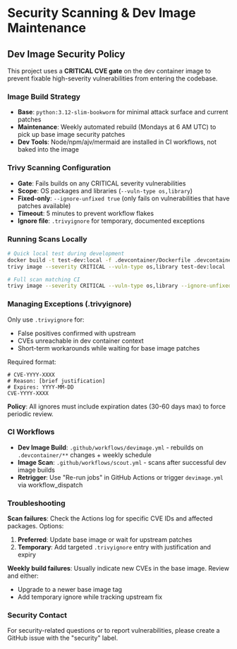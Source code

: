 # Security Scanning & Dev Image Maintenance

## Dev Image Security Policy

This project uses a **CRITICAL CVE gate** on the dev container image to prevent fixable high-severity vulnerabilities from entering the codebase.

### Image Build Strategy
- **Base**: `python:3.12-slim-bookworm` for minimal attack surface and current patches
- **Maintenance**: Weekly automated rebuild (Mondays at 6 AM UTC) to pick up base image security patches
- **Dev Tools**: Node/npm/ajv/mermaid are installed in CI workflows, not baked into the image

### Trivy Scanning Configuration
- **Gate**: Fails builds on any CRITICAL severity vulnerabilities
- **Scope**: OS packages and libraries (`--vuln-type os,library`)
- **Fixed-only**: `--ignore-unfixed true` (only fails on vulnerabilities that have patches available)
- **Timeout**: 5 minutes to prevent workflow flakes
- **Ignore file**: `.trivyignore` for temporary, documented exceptions

### Running Scans Locally

```bash
# Quick local test during development
docker build -t test-dev:local -f .devcontainer/Dockerfile .devcontainer
trivy image --severity CRITICAL --vuln-type os,library test-dev:local

# Full scan matching CI
trivy image --severity CRITICAL --vuln-type os,library --ignore-unfixed --timeout 5m --trivyignore .trivyignore test-dev:local
```

### Managing Exceptions (.trivyignore)

Only use `.trivyignore` for:
- False positives confirmed with upstream
- CVEs unreachable in dev container context
- Short-term workarounds while waiting for base image patches

Required format:
```
# CVE-YYYY-XXXX
# Reason: [brief justification]
# Expires: YYYY-MM-DD
CVE-YYYY-XXXX
```

**Policy**: All ignores must include expiration dates (30-60 days max) to force periodic review.

### CI Workflows

- **Dev Image Build**: `.github/workflows/devimage.yml` - rebuilds on `.devcontainer/**` changes + weekly schedule
- **Image Scan**: `.github/workflows/scout.yml` - scans after successful dev image builds
- **Retrigger**: Use "Re-run jobs" in GitHub Actions or trigger `devimage.yml` via workflow_dispatch

### Troubleshooting

**Scan failures**: Check the Actions log for specific CVE IDs and affected packages. Options:
1. **Preferred**: Update base image or wait for upstream patches
2. **Temporary**: Add targeted `.trivyignore` entry with justification and expiry

**Weekly build failures**: Usually indicate new CVEs in the base image. Review and either:
- Upgrade to a newer base image tag
- Add temporary ignore while tracking upstream fix

### Security Contact

For security-related questions or to report vulnerabilities, please create a GitHub issue with the "security" label.